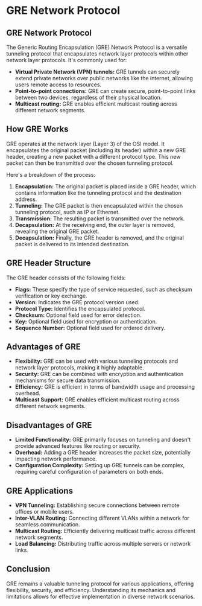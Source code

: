 # GRE Network Protocol

## GRE Network Protocol

The Generic Routing Encapsulation (GRE) Network Protocol is a versatile tunneling protocol that encapsulates network layer protocols within other network layer protocols. It's commonly used for:

* **Virtual Private Network (VPN) tunnels:** GRE tunnels can securely extend private networks over public networks like the internet, allowing users remote access to resources.
* **Point-to-point connections:** GRE can create secure, point-to-point links between two devices, regardless of their physical location.
* **Multicast routing:** GRE enables efficient multicast routing across different network segments.

## How GRE Works

GRE operates at the network layer (Layer 3) of the OSI model. It encapsulates the original packet (including its header) within a new GRE header, creating a new packet with a different protocol type. This new packet can then be transmitted over the chosen tunneling protocol. 

Here's a breakdown of the process:

1. **Encapsulation:** The original packet is placed inside a GRE header, which contains information like the tunneling protocol and the destination address.
2. **Tunneling:** The GRE packet is then encapsulated within the chosen tunneling protocol, such as IP or Ethernet.
3. **Transmission:** The resulting packet is transmitted over the network.
4. **Decapsulation:** At the receiving end, the outer layer is removed, revealing the original GRE packet. 
5. **Decapsulation:** Finally, the GRE header is removed, and the original packet is delivered to its intended destination.

## GRE Header Structure

The GRE header consists of the following fields:

* **Flags:** These specify the type of service requested, such as checksum verification or key exchange.
* **Version:** Indicates the GRE protocol version used.
* **Protocol Type:** Identifies the encapsulated protocol.
* **Checksum:** Optional field used for error detection.
* **Key:** Optional field used for encryption or authentication.
* **Sequence Number:** Optional field used for ordered delivery.

## Advantages of GRE

* **Flexibility:** GRE can be used with various tunneling protocols and network layer protocols, making it highly adaptable.
* **Security:** GRE can be combined with encryption and authentication mechanisms for secure data transmission.
* **Efficiency:** GRE is efficient in terms of bandwidth usage and processing overhead.
* **Multicast Support:** GRE enables efficient multicast routing across different network segments.

## Disadvantages of GRE

* **Limited Functionality:** GRE primarily focuses on tunneling and doesn't provide advanced features like routing or security.
* **Overhead:** Adding a GRE header increases the packet size, potentially impacting network performance.
* **Configuration Complexity:** Setting up GRE tunnels can be complex, requiring careful configuration of parameters on both ends.

## GRE Applications

* **VPN Tunneling:** Establishing secure connections between remote offices or mobile users.
* **Inter-VLAN Routing:** Connecting different VLANs within a network for seamless communication.
* **Multicast Routing:** Efficiently delivering multicast traffic across different network segments.
* **Load Balancing:** Distributing traffic across multiple servers or network links.

## Conclusion

GRE remains a valuable tunneling protocol for various applications, offering flexibility, security, and efficiency. Understanding its mechanics and limitations allows for effective implementation in diverse network scenarios. 

